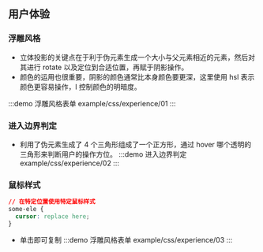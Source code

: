 ## 用户体验

### 浮雕风格
- 立体投影的关键点在于利于伪元素生成一个大小与父元素相近的元素，然后对其进行 rotate 以及定位到合适位置，再赋于阴影操作。
- 颜色的运用也很重要，阴影的颜色通常比本身颜色要更深，这里使用 hsl 表示颜色更容易操作，l 控制颜色的明暗度。
<div class="hide-padding">

:::demo 浮雕风格表单
example/css/experience/01
:::
</div>

### 进入边界判定
- 利用了伪元素生成了 4 个三角形组成了一个正方形，通过 hover 哪个透明的三角形来判断用户的操作方位。
:::demo 进入边界判定
example/css/experience/02
:::

### 鼠标样式

```css
// 在特定位置使用特定鼠标样式
some-ele {
  cursor: replace here;
}
```
- 单击即可复制
:::demo 浮雕风格表单
example/css/experience/03
:::